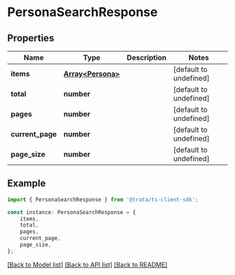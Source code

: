 # PersonaSearchResponse


## Properties

Name | Type | Description | Notes
------------ | ------------- | ------------- | -------------
**items** | [**Array&lt;Persona&gt;**](Persona.md) |  | [default to undefined]
**total** | **number** |  | [default to undefined]
**pages** | **number** |  | [default to undefined]
**current_page** | **number** |  | [default to undefined]
**page_size** | **number** |  | [default to undefined]

## Example

```typescript
import { PersonaSearchResponse } from '@trata/ts-client-sdk';

const instance: PersonaSearchResponse = {
    items,
    total,
    pages,
    current_page,
    page_size,
};
```

[[Back to Model list]](../README.md#documentation-for-models) [[Back to API list]](../README.md#documentation-for-api-endpoints) [[Back to README]](../README.md)
